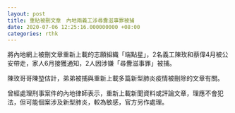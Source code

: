 ```yaml
---
layout: post
title: 重貼被刪文章　內地兩義工涉尋釁滋事罪被捕
date: 2020-07-06 12:25:16.000000000 +08:00
categories: rthk
---
```


將內地網上被刪文章重新上載的志願組織「端點星」，2名義工陳玫和蔡偉4月被公安帶走，家人6月接獲通知，2人因涉嫌「尋釁滋事罪」被捕。

陳玫哥哥陳堃估計，弟弟被捕與重新上載多篇新型肺炎疫情被刪除的文章有關。

曾經處理刑事案件的內地律師表示，重新上載新聞資料或評論文章，理應不會犯法，但可能個案涉及新型肺炎，較為敏感，官方另作處理。
